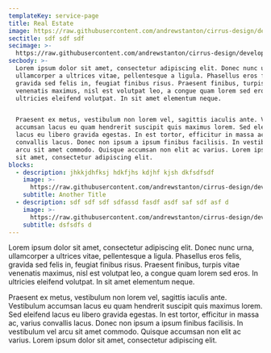 ```yaml
---
templateKey: service-page
title: Real Estate
image: https://raw.githubusercontent.com/andrewstanton/cirrus-design/develop/static/img/3d-scanning-floor-ceiling.jpg
sectitle: sdf sdf sdf
secimage: >-
  https://raw.githubusercontent.com/andrewstanton/cirrus-design/develop/static/img/3d-scanning-floor-ceiling.jpg
secbody: >-
  Lorem ipsum dolor sit amet, consectetur adipiscing elit. Donec nunc urna,
  ullamcorper a ultrices vitae, pellentesque a ligula. Phasellus eros felis,
  gravida sed felis in, feugiat finibus risus. Praesent finibus, turpis vitae
  venenatis maximus, nisl est volutpat leo, a congue quam lorem sed eros. In
  ultricies eleifend volutpat. In sit amet elementum neque. 


  Praesent ex metus, vestibulum non lorem vel, sagittis iaculis ante. Vestibulum
  accumsan lacus eu quam hendrerit suscipit quis maximus lorem. Sed eleifend
  lacus eu libero gravida egestas. In est tortor, efficitur in massa ac, varius
  convallis lacus. Donec non ipsum a ipsum finibus facilisis. In vestibulum vel
  arcu sit amet commodo. Quisque accumsan non elit ac varius. Lorem ipsum dolor
  sit amet, consectetur adipiscing elit.
blocks:
  - description: jhkkjdhfksj hdkfjhs kdjhf kjsh dkfsdfsdf
    image: >-
      https://raw.githubusercontent.com/andrewstanton/cirrus-design/develop/static/img/3d-scanning-floor-ceiling.jpg
    subtitle: Another Title
  - description: sdf sdf sdf sdfassd fasdf asdf saf sdf asf d
    image: >-
      https://raw.githubusercontent.com/andrewstanton/cirrus-design/develop/static/img/3d-scanning-floor-ceiling.jpg
    subtitle: dsfsdfs d
---
```

Lorem ipsum dolor sit amet, consectetur adipiscing elit. Donec nunc urna, ullamcorper a ultrices vitae, pellentesque a ligula. Phasellus eros felis, gravida sed felis in, feugiat finibus risus. Praesent finibus, turpis vitae venenatis maximus, nisl est volutpat leo, a congue quam lorem sed eros. In ultricies eleifend volutpat. In sit amet elementum neque. 



Praesent ex metus, vestibulum non lorem vel, sagittis iaculis ante. Vestibulum accumsan lacus eu quam hendrerit suscipit quis maximus lorem. Sed eleifend lacus eu libero gravida egestas. In est tortor, efficitur in massa ac, varius convallis lacus. Donec non ipsum a ipsum finibus facilisis. In vestibulum vel arcu sit amet commodo. Quisque accumsan non elit ac varius. Lorem ipsum dolor sit amet, consectetur adipiscing elit.